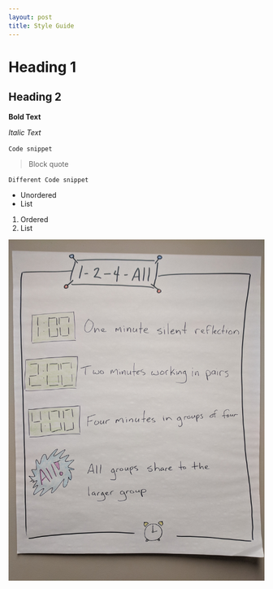 ```yaml
---
layout: post
title: Style Guide
---
```

# Heading 1

## Heading 2

**Bold Text**

_Italic Text_

`Code snippet`

> Block quote

```
Different Code snippet
```

* Unordered
* List

1. Ordered
2. List



![Sample image](/img/uploads/1-2-4-all.jpg)
